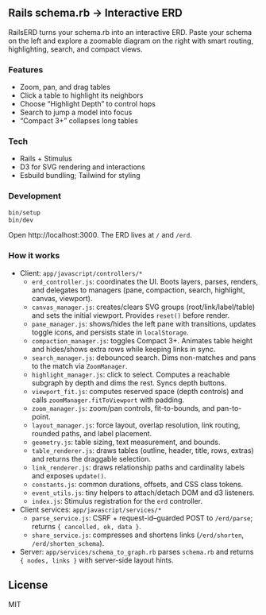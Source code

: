 ## Rails schema.rb → Interactive ERD

RailsERD turns your schema.rb into an interactive ERD. Paste your schema on the left and explore a zoomable diagram on the right with smart routing, highlighting, search, and compact views.

### Features
- Zoom, pan, and drag tables
- Click a table to highlight its neighbors
- Choose “Highlight Depth” to control hops
- Search to jump a model into focus
- “Compact 3+” collapses long tables

### Tech
- Rails + Stimulus
- D3 for SVG rendering and interactions
- Esbuild bundling; Tailwind for styling

### Development
```bash
bin/setup
bin/dev
```
Open http://localhost:3000. The ERD lives at `/` and `/erd`.

### How it works
- Client: `app/javascript/controllers/*`
  - `erd_controller.js`: coordinates the UI. Boots layers, parses, renders, and delegates to managers (pane, compaction, search, highlight, canvas, viewport).
  - `canvas_manager.js`: creates/clears SVG groups (root/link/label/table) and sets the initial viewport. Provides `reset()` before render.
  - `pane_manager.js`: shows/hides the left pane with transitions, updates toggle icons, and persists state in `localStorage`.
  - `compaction_manager.js`: toggles Compact 3+. Animates table height and hides/shows extra rows while keeping links in sync.
  - `search_manager.js`: debounced search. Dims non-matches and pans to the match via `ZoomManager`.
  - `highlight_manager.js`: click to select. Computes a reachable subgraph by depth and dims the rest. Syncs depth buttons.
  - `viewport_fit.js`: computes reserved space (depth controls) and calls `zoomManager.fitToViewport` with padding.
  - `zoom_manager.js`: zoom/pan controls, fit-to-bounds, and pan-to-point.
  - `layout_manager.js`: force layout, overlap resolution, link routing, rounded paths, and label placement.
  - `geometry.js`: table sizing, text measurement, and bounds.
  - `table_renderer.js`: draws tables (outline, header, title, rows, extras) and returns the draggable selection.
  - `link_renderer.js`: draws relationship paths and cardinality labels and exposes `update()`.
  - `constants.js`: common durations, offsets, and CSS class tokens.
  - `event_utils.js`: tiny helpers to attach/detach DOM and d3 listeners.
  - `index.js`: Stimulus registration for the `erd` controller.
- Client services: `app/javascript/services/*`
  - `parse_service.js`: CSRF + request-id–guarded POST to `/erd/parse`; returns `{ cancelled, ok, data }`.
  - `share_service.js`: compresses and shortens links (`/erd/shorten`, `/erd/shorten_schema`).
- Server: `app/services/schema_to_graph.rb` parses `schema.rb` and returns `{ nodes, links }` with server-side layout hints.

## License
MIT
